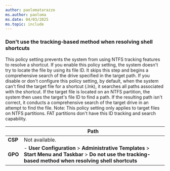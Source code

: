 ```yaml
---
author: paolomatarazzo
ms.author: paoloma
ms.date: 04/03/2025
ms.topic: include
---
```


### Don't use the tracking-based method when resolving shell shortcuts

This policy setting prevents the system from using NTFS tracking features to resolve a shortcut. If you enable this policy setting, the system doesn't try to locate the file by using its file ID. It skips this step and begins a comprehensive search of the drive specified in the target path. If you disable or don't configure this policy setting, by default, when the system can't find the target file for a shortcut (.lnk), it searches all paths associated with the shortcut. If the target file is located on an NTFS partition, the system then uses the target's file ID to find a path. If the resulting path isn't correct, it conducts a comprehensive search of the target drive in an attempt to find the file. Note: This policy setting only applies to target files on NTFS partitions. FAT partitions don't have this ID tracking and search capability.

|  | Path |
|--|--|
| **CSP** | Not available. |
| **GPO** | - **User Configuration** > **Administrative Templates** > **Start Menu and Taskbar** > **Do not use the tracking-based method when resolving shell shortcuts** |
